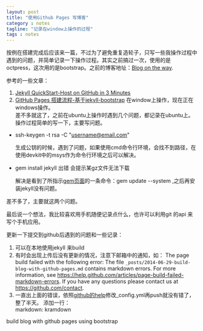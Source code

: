 ```yaml
---
layout: post
title: "使用Github Pages 写博客"
category : notes
tagline: "记录在window上操作的过程"
tags : notes
---
```




按例在搭建完成后应该来一篇，不过为了避免重复造轮子，只写一些我操作过程中遇到的问题，并简单记录一下操作过程。其实之前搞过一次，使用的是octpress，这次用的是bootstrap。之前的博客地址：[Blog on the way]("https://libelosophy.github.com").

参考的一些文章：    
1. [Jekyll QuickStart-Host on GitHub in 3 Minutes](http://jekyllbootstrap.com/usage/jekyll-quick-start.html)    
2. [GitHub Pages 搭建流程-基于jekyll-bootstrap](http://www.cnblogs.com/lslvxy/p/3402182.html) 在window上操作，现在正在windows操作。    
差不多就这了，之前在ubuntu上操作时遇到几个问题，都记录在ubuntu上。    
操作过程简单的写一下，主要写问题。

* ssh-keygen -t rsa -C "username@email.com" 

	生成公钥的时候，遇到了问题，如果使用cmd命令行环境，会找不到路径，在使用devkit中的msys作为命令行环境之后可以解决。
    
* gem install jekyll 出错 会提示某gz文件无法下载

    解决是看到了所指示[gem页面]("http://rubygems.org/pages/download")的一条命令：gem update --system ,之后再安装jekyll没有问题。
    

差不多了，主要就这两个问题。

最后说一个想法，我比较喜欢用手机随便记录点什么，也许可以利用git 的api 来写个手机应用。


更新一下提交到github后遇到的问题和一些记录：
    
1. 可以在本地使用jekyll 来build
2. 有时会出现上传后没有更新的情况，注意下邮箱中的通知，如：
The page build failed with the following error:
The file `_posts/2014-06-29-build-blog-with-github-pages.md` contains markdown errors. For more information, see https://help.github.com/articles/page-build-failed-markdown-errors.
If you have any questions please contact us at https://github.com/contact.
3. 一直出上面的错误，依照[github的help]("https://help.github.com/articles/migrating-your-pages-site-from-maruku")修改_config.yml再push就没有错了，整了半天。
添加一行：		
		markdown: kramdown

		
build blog with github pages using bootstrap